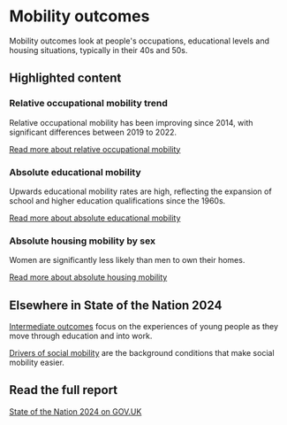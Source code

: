 # Mobility outcomes
Mobility outcomes look at people's occupations, educational levels and housing situations, typically in their 40s and 50s.

## Highlighted content
<div class="grid grid3 grid-domain">
    <div class="govuk-body">
        <h3 class="govuk-heading-s">Relative occupational mobility trend</h3>
        <div class="chart-container" aria-hidden="true">
            <div id="chart1"></div>
        </div>
        <script>
            new Chart(
                'chart1',
                '/static/data/by-page/mobility_outcomes/MO12_overview-20230623.csv',
                {
                    "height": 200,
                    "type": "liney",
                    "xkey": "Time_period",
                    "ykey": "Value",
                    "zkey": "Area_name",
                    "sort": "Time_period",
                    "scale": "%",
                    "xgrid": false,
                    "ygrid": true,
                    "xticks": "first-last",
                    "yticks": 2,
                    "legend": false,
                    "colourScheme": ["#5694ca"],
                    "range": [-0.035, 0.005],
                    "margin": [0, 0, 0, 0],
                    "maxLabelLength": 60
                }
            )
        </script>
        <p class="govuk-body">Relative occupational mobility has been improving since 2014, with significant differences between 2019 to 2022.</p>
        <a href="/mobility_outcomes/occupation/relative_occupational_mobility" class="govuk-link">
            Read more
            <span class="govuk-visually-hidden">about relative occupational mobility</span>
        </a>
    </div>
    <div class="govuk-body">
        <h3 class="govuk-heading-s">Absolute educational mobility</h3>
        <div class="chart-container" aria-hidden="true">
            <div id="chart2"></div>
        </div>
        <script>
            new Chart(
                'chart2',
                '/static/data/by-page/mobility_outcomes/MO31_overview_total-20230601.csv',
                {
                    "height": 200,
                    "type": "bary",
                    "xkey": "SEB",
                    "ykey": "Value",
                    "zkey": "Category",
                    "scale": "%",
                    "multiply": 100,
                    "xgrid": false,
                    "ygrid": true,
                    "xticks": "none",
                    "yticks": 2,
                    "legend": false,
                    "colourScheme": ["#d53880", "#4c2c92", "#d4351c", "#5694ca"],
                    "margin": [0, 0, 0, 0],
                    "maxLabelLength": 50,
                    "labelColour": "#fff"
                }
            )
        </script>
        <p class="govuk-body">Upwards educational mobility rates are high, reflecting the expansion of school and higher education qualifications since the 1960s.</p>
        <a href="/mobility_outcomes/education/absolute_educational_mobility" class="govuk-link">
            Read more
            <span class="govuk-visually-hidden">about absolute educational mobility</span>
        </a>
    </div>
    <div class="govuk-body">
        <h3 class="govuk-heading-s">Absolute housing mobility by sex</h3>
        <div class="chart-container" aria-hidden="true">
            <div id="chart3"></div>
        </div>
        <script>
            new Chart(
                'chart3',
                '/static/data/by-page/mobility_outcomes/MO41_gender-20230503.csv',
                {
                    "height": 200,
                    "type": "bary",
                    "xkey": "SEB",
                    "ykey": "Value",
                    "group": "Sex",
                    "sort": "SEB",
                    "scale": "%",
                    "xgrid": false,
                    "ygrid": true,
                    "yticks": 2,
                    "legend": false,
                    "colourScheme": ["#5694ca", "#d4351c"],
                    "margin": [0, 0, 0, 0],
                    "maxLabelLength": 40
                }
            )
        </script>
        <p class="govuk-body">Women are significantly less likely than men to own their homes.</p>
        <a href="/mobility_outcomes/housing/absolute_housing_mobility" class="govuk-link">
            Read more
            <span class="govuk-visually-hidden">about absolute housing mobility</span>
        </a>
    </div>
</div>

## Elsewhere in State of the Nation 2024
[Intermediate outcomes](/intermediate_outcomes)
focus on the experiences of young people as they move through education and into work.

[Drivers of social mobility](/drivers_of_social_mobility)
are the background conditions that make social mobility easier.

## Read the full report
[State of the Nation 2024 on GOV.UK](https://www.gov.uk/government/publications/state-of-the-nation-2024-local-to-national-mapping-opportunities-for-all)
